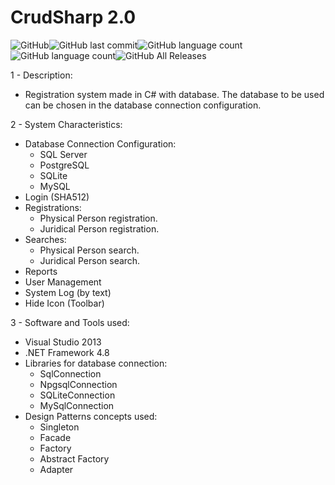 # CrudSharp 2.0

![GitHub](https://img.shields.io/github/license/anderson-81/crud-sharp)![GitHub last commit](https://img.shields.io/github/last-commit/anderson-81/crud-sharp)![GitHub language count](https://img.shields.io/github/languages/count/anderson-81/crud-sharp)![GitHub language count](https://img.shields.io/github/languages/count/anderson-81/crud-sharp)![GitHub All Releases](https://img.shields.io/github/downloads/anderson-81/crud-sharp/total)

1 - Description:
- Registration system made in C# with database. The database to be used can be chosen in the database connection configuration.

2 - System Characteristics:
- Database Connection Configuration:
    - SQL Server
    - PostgreSQL
    - SQLite
    - MySQL
- Login (SHA512)
- Registrations:
    - Physical Person registration.
    - Juridical Person registration.
- Searches:
    - Physical Person search.
    - Juridical Person search.
- Reports
- User Management
- System Log (by text)
- Hide Icon (Toolbar)

3 - Software and Tools used:
- Visual Studio 2013
- .NET Framework 4.8 
- Libraries for database connection:
    - SqlConnection
    - NpgsqlConnection
    - SQLiteConnection
    - MySqlConnection
- Design Patterns concepts used:
    - Singleton
    - Facade
    - Factory
    - Abstract Factory
    - Adapter